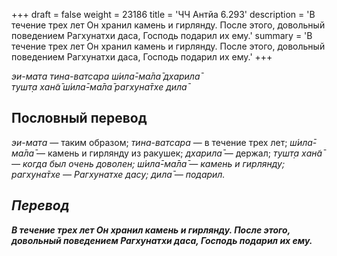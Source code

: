 +++
draft = false
weight = 23186
title = 'ЧЧ Антйа 6.293'
description = 'В течение трех лет Он хранил камень и гирлянду. После этого, довольный поведением Рагхунатхи даса, Господь подарил их ему.'
summary = 'В течение трех лет Он хранил камень и гирлянду. После этого, довольный поведением Рагхунатхи даса, Господь подарил их ему.'
+++

_эи-мата тина-ватсара ш́ила̄-ма̄ла̄ дхарила̄  
тушт̣а хан̃а̄ ш́ила̄-ма̄ла̄ рагхуна̄тхе дила̄_

## Пословный перевод

_эи_\-_мата_ — таким образом; _тина_\-_ватсара_ — в течение трех лет; _ш́ила̄_\-_ма̄ла̄_ — камень и гирлянду из ракушек; _дхарила̄_ — держал; _тушт̣а</em>_ _<em>хан̃а̄_ — когда был очень доволен; _ш́ила̄_\-_ма̄ла̄_ — камень и гирлянду; _рагхуна̄тхе_ — Рагхунатхе дасу; _дила̄_ — подарил.

## Перевод

**В течение трех лет Он хранил камень и гирлянду. После этого, довольный поведением Рагхунатхи даса, Господь подарил их ему.**
